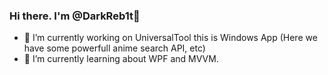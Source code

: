 ### Hi there. I'm @DarkReb1t👋

- 🔭 I’m currently working on UniversalTool this is Windows App (Here we have some powerfull  anime search API, etc)
- 🌱 I’m currently learning about WPF and MVVM.

<!--
**DarkReb1t/DarkReb1t** is a ✨ _special_ ✨ repository because its `README.md` (this file) appears on your GitHub profile.

Here are some ideas to get you started:

- 🔭 I’m currently working on UniversalTool this is Windows App (Here we have some powerfull  anime search API, etc)
- 🌱 I’m currently learning about WPF and MVVM.
- 👯 I’m looking to collaborate on ...
- 🤔 I’m looking for help with ...
- 💬 Ask me about ...
- 📫 How to reach me: ...
- 😄 Pronouns: ...
- ⚡ Fun fact: ...
-->
